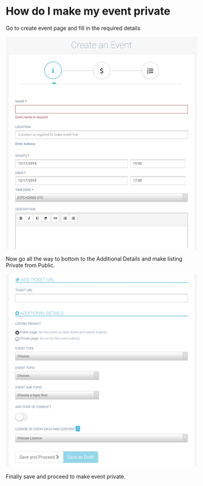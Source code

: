 # How do I make my event private

Go to create event page and fill in the required details

![Create event](/event-setup/images/AE155700-9B5B-4E8F-9AFD-7C017FDC1456.jpeg)

Now go all the way to bottom to the Additional Details and make listing Private from Public.

![Make my event](/event-setup/images/36E77B1E-7057-4BD1-B16C-ABD14C106729.jpeg)

Finally save and proceed to make event private.
